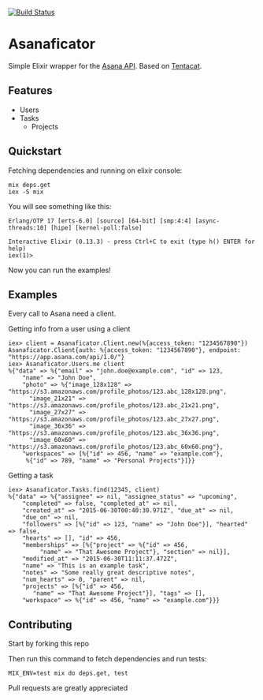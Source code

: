 [![Build Status](https://travis-ci.org/trenpixster/asanaficator.png)](https://travis-ci.org/trenpixster/asanaficator)

# Asanaficator

Simple Elixir wrapper for the [Asana API](https://asana.com/developers/api-reference).
Based on [Tentacat](https://github.com/edgurgel/tentacat).

## Features

* Users
* Tasks
  * Projects

## Quickstart

Fetching dependencies and running on elixir console:

```console
mix deps.get
iex -S mix
```

You will see something like this:

```
Erlang/OTP 17 [erts-6.0] [source] [64-bit] [smp:4:4] [async-threads:10] [hipe] [kernel-poll:false]

Interactive Elixir (0.13.3) - press Ctrl+C to exit (type h() ENTER for help)
iex(1)>
```

Now you can run the examples!

## Examples

Every call to Asana need a client.

Getting info from a user using a client

```iex
iex> client = Asanaficator.Client.new(%{access_token: "1234567890"})
Asanaficator.Client{auth: %{access_token: "1234567890"}, endpoint: "https://app.asana.com/api/1.0/"}
iex> Asanaficator.Users.me client
%{"data" => %{"email" => "john.doe@example.com", "id" => 123,
    "name" => "John Doe",
    "photo" => %{"image_128x128" => "https://s3.amazonaws.com/profile_photos/123.abc_128x128.png",
      "image_21x21" => "https://s3.amazonaws.com/profile_photos/123.abc_21x21.png",
      "image_27x27" => "https://s3.amazonaws.com/profile_photos/123.abc_27x27.png",
      "image_36x36" => "https://s3.amazonaws.com/profile_photos/123.abc_36x36.png",
      "image_60x60" => "https://s3.amazonaws.com/profile_photos/123.abc_60x60.png"},
    "workspaces" => [%{"id" => 456, "name" => "example.com"},
     %{"id" => 789, "name" => "Personal Projects"}]}}
```

Getting a task

```iex
iex> Asanaficator.Tasks.find(12345, client)
%{"data" => %{"assignee" => nil, "assignee_status" => "upcoming",
    "completed" => false, "completed_at" => nil,
    "created_at" => "2015-06-30T00:40:30.971Z", "due_at" => nil,
    "due_on" => nil,
    "followers" => [%{"id" => 123, "name" => "John Doe"}], "hearted" => false,
    "hearts" => [], "id" => 456,
    "memberships" => [%{"project" => %{"id" => 456,
         "name" => "That Awesome Project"}, "section" => nil}],
    "modified_at" => "2015-06-30T11:11:37.472Z",
    "name" => "This is an example task",
    "notes" => "Some really great descriptive notes",
    "num_hearts" => 0, "parent" => nil,
    "projects" => [%{"id" => 456,
       "name" => "That Awesome Project"}], "tags" => [],
    "workspace" => %{"id" => 456, "name" => "example.com"}}}
```

## Contributing

Start by forking this repo

Then run this command to fetch dependencies and run tests:

```console
MIX_ENV=test mix do deps.get, test
```

Pull requests are greatly appreciated
